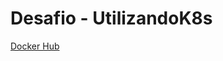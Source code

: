 # Desafio - UtilizandoK8s

[Docker Hub](https://hub.docker.com/repository/docker/bralves/go-server-example)
